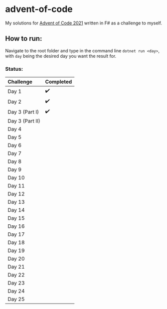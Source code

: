 # advent-of-code

My solutions for [Advent of Code 2021](https://adventofcode.com/2021 "Advent of Code") written in F# as a challenge to myself.

## How to run:
Navigate to the root folder and type in the command line `dotnet run <day>`, with `day` being the desired day you want the result for.

### Status:
Challenge | Completed
:------------ | :-------------
Day 1   |  :heavy_check_mark:
Day 2   |  :heavy_check_mark:
Day 3 (Part I)  |  :heavy_check_mark:
Day 3 (Part II)  |  
Day 4   |  
Day 5   |  
Day 6   |  
Day 7   |  
Day 8   |  
Day 9   |  
Day 10  |  
Day 11  |  
Day 12  |  
Day 13  |  
Day 14  |  
Day 15  |  
Day 16  |  
Day 17  |  
Day 18  |  
Day 19  |  
Day 20  |  
Day 21  |  
Day 22  |  
Day 23  |  
Day 24  |  
Day 25  |  
